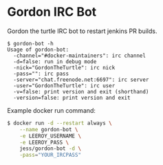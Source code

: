# Gordon IRC Bot

Gordon the turtle IRC bot to restart jenkins PR builds.

```console
$ gordon-bot -h
Usage of gordon-bot:
  -channel="#docker-maintainers": irc channel
  -d=false: run in debug mode
  -nick="GordonTheTurtle": irc nick
  -pass="": irc pass
  -server="chat.freenode.net:6697": irc server
  -user="GordonTheTurtle": irc user
  -v=false: print version and exit (shorthand)
  -version=false: print version and exit

```

Example docker run command:

```bash
$ docker run -d --restart always \
    --name gordon-bot \
    -e LEEROY_USERNAME \
    -e LEEROY_PASS \
    jess/gordon-bot -d \
    -pass="YOUR_IRCPASS" 
```
